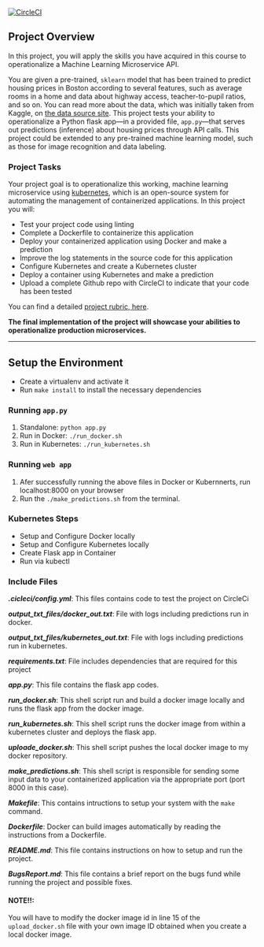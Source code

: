 [![CircleCI](https://circleci.com/gh/hennanijamal/project-ml-microservice-kubernetes.svg?style=svg)](https://circleci.com/gh/hennanijamal/project-ml-microservice-kubernetes)

## Project Overview

In this project, you will apply the skills you have acquired in this course to operationalize a Machine Learning Microservice API. 

You are given a pre-trained, `sklearn` model that has been trained to predict housing prices in Boston according to several features, such as average rooms in a home and data about highway access, teacher-to-pupil ratios, and so on. You can read more about the data, which was initially taken from Kaggle, on [the data source site](https://www.kaggle.com/c/boston-housing). This project tests your ability to operationalize a Python flask app—in a provided file, `app.py`—that serves out predictions (inference) about housing prices through API calls. This project could be extended to any pre-trained machine learning model, such as those for image recognition and data labeling.

### Project Tasks

Your project goal is to operationalize this working, machine learning microservice using [kubernetes](https://kubernetes.io/), which is an open-source system for automating the management of containerized applications. In this project you will:
* Test your project code using linting
* Complete a Dockerfile to containerize this application
* Deploy your containerized application using Docker and make a prediction
* Improve the log statements in the source code for this application
* Configure Kubernetes and create a Kubernetes cluster
* Deploy a container using Kubernetes and make a prediction
* Upload a complete Github repo with CircleCI to indicate that your code has been tested

You can find a detailed [project rubric, here](https://review.udacity.com/#!/rubrics/2576/view).

**The final implementation of the project will showcase your abilities to operationalize production microservices.**

---

## Setup the Environment

* Create a virtualenv and activate it
* Run `make install` to install the necessary dependencies

### Running `app.py`

1. Standalone:  `python app.py`
2. Run in Docker:  `./run_docker.sh`
3. Run in Kubernetes:  `./run_kubernetes.sh`

###  Running `web app`

1. Afer successfully running the above files in Docker or Kubernnerts, run localhost:8000 on your browser
2. Run the `./make_predictions.sh` from the terminal.

### Kubernetes Steps

* Setup and Configure Docker locally
* Setup and Configure Kubernetes locally
* Create Flask app in Container
* Run via kubectl

### Include Files

***.cicleci/config.yml***: This files contains code to test the project on CircleCi

***output_txt_files/docker_out.txt***: File with logs including predictions run in docker.

***output_txt_files/kubernetes_out.txt***: File with logs including predictions run in kubernetes.

***requirements.txt***: File includes dependencies that are required for this project

***app.py***: This file contains the flask app codes.

***run_docker.sh***: This shell script run and build a docker image locally and runs the flask app from the docker image.

***run_kubernetes.sh***: This shell script runs the docker image from within a kubernetes cluster and deploys the flask app.

***uploade_docker.sh***: This shell script pushes the local docker image to my docker repository.

***make_predictions.sh***: This shell script is responsible for sending some input data to your containerized application via the appropriate port (port 8000 in this case).

***Makefile***: This contains intructions to setup your system with the `make` command.

***Dockerfile***: Docker can build images automatically by reading the instructions from a Dockerfile.

***README.md***: This file contains instructions on how to setup and run the project.

***BugsReport.md***: This file contains a brief report on the bugs fund while running the project and possible fixes.

#### NOTE!!:
You will have to modify the docker image id in line 15 of the `upload_docker.sh` file with your own image ID obtained when you create a local docker image.
